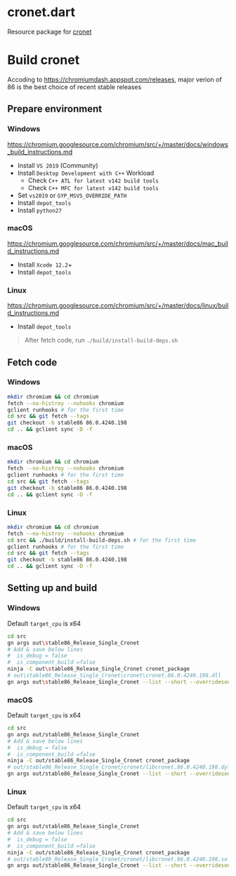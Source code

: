 # cronet.dart

Resource package for [cronet](https://chromium.googlesource.com/chromium/src/+/master/components/cronet/)

# Build cronet

Accoding to https://chromiumdash.appspot.com/releases, major verion of 86 is the best choice of recent stable releases

## Prepare environment

### Windows

https://chromium.googlesource.com/chromium/src/+/master/docs/windows_build_instructions.md

- Install `VS 2019` (Community)
- Install `Desktop Development with C++` Workload
  -  Check `C++ ATL for latest v142 build tools`
  -  Check `C++ MFC for latest v142 build tools`
- Set `vs2019` or `GYP_MSVS_OVERRIDE_PATH`
- Install `depot_tools`
- Install `python27`

### macOS

https://chromium.googlesource.com/chromium/src/+/master/docs/mac_build_instructions.md

- Install `Xcode 12.2`+
- Install `depot_tools`

### Linux

https://chromium.googlesource.com/chromium/src/+/master/docs/linux/build_instructions.md

- Install `depot_tools`

> After fetch code, run `./build/install-build-deps.sh`

## Fetch code

### Windows

```sh
mkdir chromium && cd chromium
fetch --no-histroy --nohooks chromium
gclient runhooks # for the first time
cd src && git fetch --tags
git checkout -b stable86 86.0.4240.198
cd .. && gclient sync -D -f
```

### macOS

```sh
mkdir chromium && cd chromium
fetch --no-histroy --nohooks chromium
gclient runhooks # for the first time
cd src && git fetch --tags
git checkout -b stable86 86.0.4240.198
cd .. && gclient sync -D -f
```

### Linux

```sh
mkdir chromium && cd chromium
fetch --no-histroy --nohooks chromium
cd src && ./build/install-build-deps.sh # for the first time
gclient runhooks # for the first time
cd src && git fetch --tags
git checkout -b stable86 86.0.4240.198
cd .. && gclient sync -D -f
```

## Setting up and build

### Windows

Default `target_cpu` is x64

```sh
cd src
gn args out\stable86_Release_Single_Cronet
# Add & save below lines
#  is_debug = false
#  is_component_build =false
ninja -C out\stable86_Release_Single_Cronet cronet_package
# out\stable86_Release_Single_Cronet\cronet\cronet.86.0.4240.198.dll
gn args out\stable86_Release_Single_Cronet --list --short --overridesonly > stable86_Release_Single_Cronet.overrides.log
```

### macOS

Default `target_cpu` is x64

```sh
cd src
gn args out/stable86_Release_Single_Cronet
# Add & save below lines
#  is_debug = false
#  is_component_build =false
ninja -C out/stable86_Release_Single_Cronet cronet_package
# out/stable86_Release_Single_Cronet/cronet/libcronet.86.0.4240.198.dylib
gn args out/stable86_Release_Single_Cronet --list --short --overridesonly > stable86_Release_Single_Cronet.overrides.log
```

### Linux

Default `target_cpu` is x64

```sh
cd src
gn args out/stable86_Release_Single_Cronet
# Add & save below lines
#  is_debug = false
#  is_component_build =false
ninja -C out/stable86_Release_Single_Cronet cronet_package
# out/stable86_Release_Single_Cronet/cronet/libcronet.86.0.4240.198.so
gn args out/stable86_Release_Single_Cronet --list --short --overridesonly > stable86_Release_Single_Cronet.overrides.log
```

